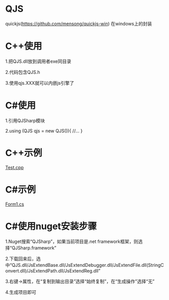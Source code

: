 # QJS

quickjs(https://github.com/mensong/quickjs-win) 在windows上的封装

# C++使用

1.把QJS.dll放到调用者exe同目录

2.代码包含QJS.h

3.使用qjs.XXX就可以内嵌js引擎了

# C#使用

1.引用QJSharp模块

2.using (QJS qjs = new QJS()){ //... }

# C++示例

[Test.cpp](https://github.com/mensong/QJS/blob/master/Test/Test.cpp "Test.cpp")

# C#示例

[Form1.cs](https://github.com/mensong/QJS/blob/master/CSharp/QJSharpTest/Form1.cs "Form1.cs")

# C#使用nuget安装步骤

1.Nuget搜索“QJSharp”，如果当前项目是.net framework框架，则选择“QJSharp.framework”

2.下载回来后，选中“QJS.dll/JsExtendBase.dll/JsExtendDebugger.dll/JsExtendFile.dll(StringConvert.dll)/JsExtendPath.dll/JsExtendReg.dll”

3.右键->属性，在“复制到输出目录”选择“始终复制”，在“生成操作”选择“无”

4.生成项目即可